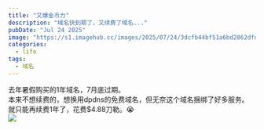 ```yaml
---
title: "又爆金币力"
description: "域名快到期了，又续费了域名..."
pubDate: "Jul 24 2025"
image: "https://s1.imagehub.cc/images/2025/07/24/3dcfb44bf51a6bd2862dfd0a3ea7679d.png"
categories:
  - life
tags:
  - 域名
---
```

去年暑假购买的1年域名，7月底过期。  
本来不想续费的，想换用dpdns的免费域名，但无奈这个域名捆绑了好多服务。  
就只能再续费1年了，花费$4.88刀勒。😭  
![](https://s1.imagehub.cc/images/2025/07/24/21bcb86b13231a732a7cb3e9bf42381e.png)
